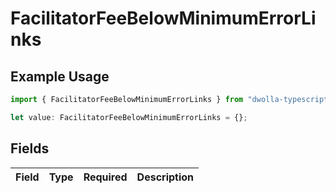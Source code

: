 # FacilitatorFeeBelowMinimumErrorLinks

## Example Usage

```typescript
import { FacilitatorFeeBelowMinimumErrorLinks } from "dwolla-typescript";

let value: FacilitatorFeeBelowMinimumErrorLinks = {};
```

## Fields

| Field       | Type        | Required    | Description |
| ----------- | ----------- | ----------- | ----------- |